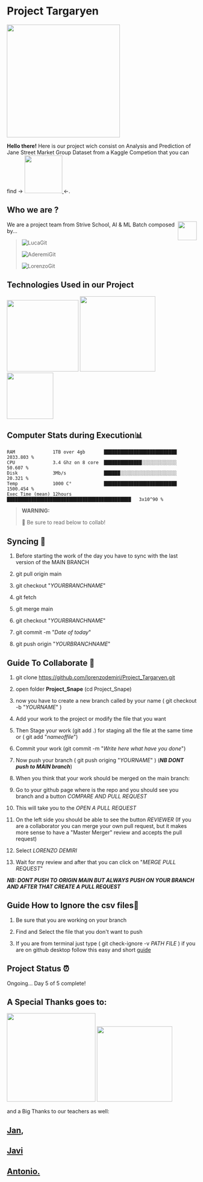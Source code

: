 # Project Targaryen 
<img align = "center" src="https://media.giphy.com/media/SttjdhNoGHtLcwazpo/giphy.gif" width="300">



**Hello there!** 
Here is our project wich consist on Analysis and Prediction of Jane Street Market Group Dataset from a Kaggle Competion that you can find -> <a href="(https://www.kaggle.com/c/jane-street-market-prediction">
    <img src="https://www.janestreet.com/assets/logo_horizontal.png" width="100" >
  </a> <-.

## **Who we are ?**

We are a project team from Strive School, AI & ML Batch
  <a href="https://strive.school/">
    <img src="https://images.typeform.com/images/b2bYUGSFJFL6/image/default" width="50" align = "right" >
  </a>
composed by...
>
> ![LucaGit](https://img.shields.io/badge/Luca-GitHub-100000?style=for-the-badge&logo=github&logoColor=white?link=https://github.com/lpianta/left&link=https://github.com/lpianta/right)
>
> ![AderemiGit](https://img.shields.io/badge/Aderemi-GitHub-100000?style=for-the-badge&logo=github&logoColor=white?link=https://github.com/AderemiF)
>
> ![LorenzoGit](https://img.shields.io/badge/Lorenzo-GitHub-100000?style=for-the-badge&logo=github&logoColor=white?link=https://github.com/lorenzodemiri/left&link=https://github.com/lorenzodemiri/right)

## **Technologies Used in our Project**

<img src="https://forthebadge.com/images/badges/made-with-python.svg" width="190" >
<img src="https://img.shields.io/badge/Made%20with-Jupyter-orange?style=for-the-badge&logo=Jupyter" width="200" >
<img src="https://forthebadge.com/images/badges/built-with-love.svg" width="123" >

## **Computer Stats during Execution**📊
<!--START_SECTION:waka-->
```text
RAM              1TB over 4gb       ███████████████████████████   2033.803 %    
CPU              3.4 Ghz on 8 core  ██████████████░░░░░░░░░░░░░   50.607 %
Disk             3Mb/s              ██████░░░░░░░░░░░░░░░░░░░░░   20.321 %
Temp             1000 C°            ███████████████████████████   1500.454 %
Exec Time (mean) 12hours            ██████████████████████████████████████████████   3x10^90 %
```
<!--END_SECTION:waka-->


>
> **WARNING:**
>
> :pencil: Be sure to read below to collab!
## Syncing :checkered_flag:

1) Before starting the work of the day you have to sync with the last version of the MAIN BRANCH

2) git pull origin main   

3) git checkout "*YOURBRANCHNAME*"

4) git fetch

5) git merge main

6) git checkout "*YOURBRANCHNAME*"

7) git commit -m "*Date of today*"

8) git push origin "*YOURBRANCHNAME*"

## Guide To Collaborate :hammer:

1) git clone https://github.com/lorenzodemiri/Project_Targaryen.git

2) open folder **Project_Snape** (cd Project_Snape)

3) now you have to create a new branch called by your name ( git checkout -b "*YOURNAME*" )

4) Add your work to the project or modify the file that you want

5) Then Stage your work (git add .) for staging all the file at the same time or ( git add "*nameoffile*")

6) Commit your work (git commit -m "*Write here what have you done*")

7) Now push your branch ( git push origing "*YOURNAME*" ) (***NB DONT push to MAIN branch***)

8) When you think that your work should be merged on the main branch: 

9) Go to your github page where is the repo and you should see you branch and a button 
   *COMPARE AND PULL REQUEST*
   
10) This will take you to the *OPEN A PULL REQUEST*

10) On the left side you should be able to see the button *REVIEWER*
	(If you are a collaborator you can merge your own pull request, but it makes more sense to have a "Master Merger"
	 review and accepts the pull request)
	
11) Select *LORENZO DEMIRI*

12) Wait for my review and after that you can click on "*MERGE PULL REQUEST*"

***NB: DONT PUSH TO ORIGIN MAIN BUT ALWAYS PUSH ON YOUR BRANCH AND AFTER THAT CREATE A PULL REQUEST***
## Guide How to Ignore the csv files:hammer:

1) Be sure that you are working on your branch 

2) Find and Select the file that you don't want to push

3) If you are from terminal just type ( git check-ignore -v *PATH FILE* ) if you are on github desktop follow this easy and short [guide](https://caltechlibrary.github.io/git-desktop/05-ignore)


## Project Status :alarm_clock:
Ongoing... Day 5 of 5 complete!

## **A Special Thanks goes to:**

<img src="https://forthebadge.com/images/badges/powered-by-coders-sweat.svg" width="235">
<img src="https://forthebadge.com/images/badges/powered-by-coffee.svg" width="200">

and a Big Thanks to our teachers as well:
## [**Jan**](https://github.com/jcllobet), 
## [**Javi**](https://github.com/javiabellan)
## [**Antonio**.](https://github.com/AntonioMarsella) 